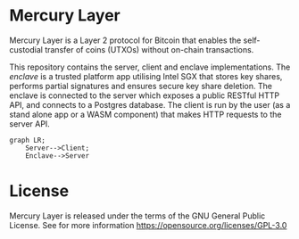 # Mercury Layer

Mercury Layer is a Layer 2 protocol for Bitcoin that enables the self-custodial transfer of coins (UTXOs) without on-chain transactions. 

This repository contains the server, client and enclave implementations. The *enclave* is a trusted platform app utilising Intel SGX that stores key shares, performs partial signatures and ensures secure key share deletion. The enclave is connected to the server which exposes a public RESTful HTTP API, and connects to a Postgres database. The client is run by the user (as a stand alone app or a WASM component) that makes HTTP requests to the server API.  

```mermaid
graph LR;
    Server-->Client;
    Enclave-->Server
```

# License

Mercury Layer is released under the terms of the GNU General Public License. See for more information https://opensource.org/licenses/GPL-3.0
